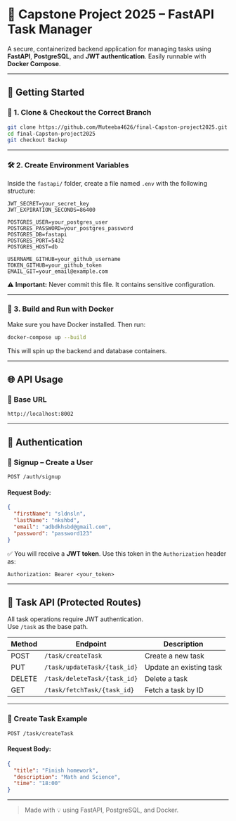 
# 📌 Capstone Project 2025 – FastAPI Task Manager

A secure, containerized backend application for managing tasks using **FastAPI**, **PostgreSQL**, and **JWT authentication**. Easily runnable with **Docker Compose**.

---

## 🚀 Getting Started

### 🔁 1. Clone & Checkout the Correct Branch

```bash
git clone https://github.com/Muteeba4626/final-Capston-project2025.git
cd final-Capston-project2025
git checkout Backup
```

---

### 🛠️ 2. Create Environment Variables

Inside the `fastapi/` folder, create a file named `.env` with the following structure:

```
JWT_SECRET=your_secret_key
JWT_EXPIRATION_SECONDS=86400

POSTGRES_USER=your_postgres_user
POSTGRES_PASSWORD=your_postgres_password
POSTGRES_DB=fastapi
POSTGRES_PORT=5432
POSTGRES_HOST=db

USERNAME_GITHUB=your_github_username
TOKEN_GITHUB=your_github_token
EMAIL_GIT=your_email@example.com
```

⚠️ **Important:** Never commit this file. It contains sensitive configuration.

---

### 🐳 3. Build and Run with Docker

Make sure you have Docker installed. Then run:

```bash
docker-compose up --build
```

This will spin up the backend and database containers.

---

## 🌐 API Usage

### 📍 Base URL

```
http://localhost:8002
```

---

## 🔑 Authentication

### 👤 Signup – Create a User

```http
POST /auth/signup
```

#### Request Body:

```json
{
  "firstName": "sldnsln",
  "lastName": "nkshbd",
  "email": "adbdkhsbd@gmail.com",
  "password": "password123"
}
```

✅ You will receive a **JWT token**. Use this token in the `Authorization` header as:

```
Authorization: Bearer <your_token>
```

---

## 🧾 Task API (Protected Routes)

All task operations require JWT authentication.  
Use `/task` as the base path.

| Method | Endpoint                      | Description         |
|--------|-------------------------------|---------------------|
| POST   | `/task/createTask`            | Create a new task   |
| PUT    | `/task/updateTask/{task_id}`  | Update an existing task |
| DELETE | `/task/deleteTask/{task_id}`  | Delete a task       |
| GET    | `/task/fetchTask/{task_id}`   | Fetch a task by ID  |

---

### 📌 Create Task Example

```http
POST /task/createTask
```

#### Request Body:

```json
{
  "title": "Finish homework",
  "description": "Math and Science",
  "time": "18:00"
}
```

---

> Made with 💡 using FastAPI, PostgreSQL, and Docker.
